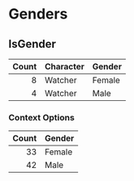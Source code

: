 <!-- TITLE: Genders -->

# Genders
## IsGender

Count | Character | Gender
---: | :--- | :---
8 | Watcher | Female
4 | Watcher | Male

### Context Options

Count | Gender
---: |  :---
33 | Female
42 | Male